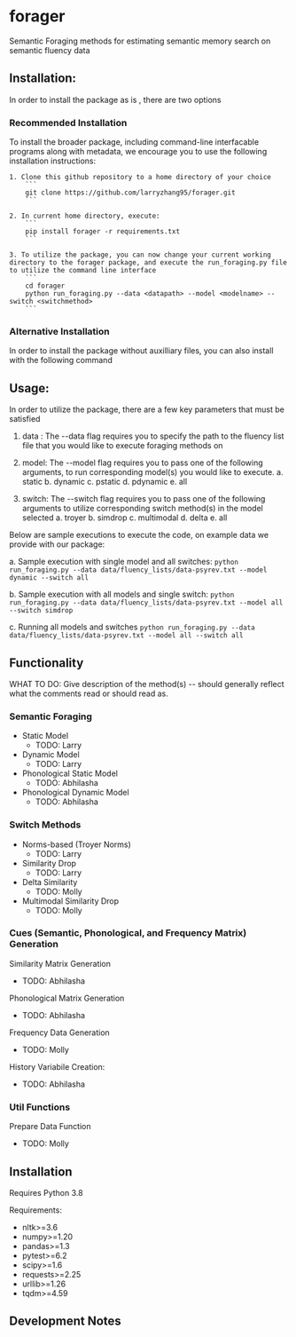 # forager

Semantic Foraging methods for estimating semantic memory search on semantic fluency data

## Installation:

In order to install the package as is , there are two options

### Recommended Installation 
To install the broader package, including command-line interfacable programs along with metadata, we encourage you to use the following installation instructions:

    1. Clone this github repository to a home directory of your choice
        ```
        git clone https://github.com/larryzhang95/forager.git
        ```

    2. In current home directory, execute:
        ```
        pip install forager -r requirements.txt
        ```

    3. To utilize the package, you can now change your current working directory to the forager package, and execute the run_foraging.py file to utilize the command line interface  
        ```
        cd forager
        python run_foraging.py --data <datapath> --model <modelname> --switch <switchmethod> 
        ```

### Alternative Installation
In order to install the package without auxilliary files, you can also install with the following command

## Usage: 
 
In order to utilize the package, there are a few key parameters that must be satisfied
1. data : The --data flag requires you to specify the path to the fluency list file that you would like to execute foraging methods on

2. model: The --model flag requires you to pass one of the following arguments, to run corresponding model(s) you would like to execute.
    a. static
    b. dynamic
    c. pstatic
    d. pdynamic
    e. all

3. switch: The --switch flag requires you to pass one of the following arguments to utilize corresponding switch method(s) in the model selected
    a. troyer
    b. simdrop
    c. multimodal
    d. delta
    e. all

Below are sample executions to execute the code, on example data we provide with our package:

a.  Sample execution with single model and all switches:
    ```
    python run_foraging.py --data data/fluency_lists/data-psyrev.txt --model dynamic --switch all
    ```

b. Sample execution with all models and single switch:
    ```
    python run_foraging.py --data data/fluency_lists/data-psyrev.txt --model all --switch simdrop
    ```

c.	Running all models and switches
    ```
    python run_foraging.py --data data/fluency_lists/data-psyrev.txt --model all --switch all
    ```

## Functionality

WHAT TO DO: Give description of the method(s) -- should generally reflect what the comments read or should read as. 

### Semantic Foraging
- Static Model 
    - TODO: Larry
- Dynamic Model
    - TODO: Larry
- Phonological Static Model
    - TODO: Abhilasha
- Phonological Dynamic Model
    - TODO: Abhilasha 

### Switch Methods
- Norms-based (Troyer Norms)
    - TODO: Larry
- Similarity Drop
    - TODO: Larry
- Delta Similarity
    - TODO: Molly 
- Multimodal Similarity Drop
    - TODO: Molly

### Cues (Semantic, Phonological, and Frequency Matrix) Generation
Similarity Matrix Generation
- TODO: Abhilasha

Phonological Matrix Generation
- TODO: Abhilasha

Frequency Data Generation
- TODO: Molly

History Variabile Creation:
- TODO: Abhilasha 

### Util Functions
Prepare Data Function
- TODO: Molly 


## Installation
Requires Python 3.8 

Requirements:
- nltk>=3.6
- numpy>=1.20
- pandas>=1.3
- pytest>=6.2
- scipy>=1.6
- requests>=2.25
- urllib>=1.26
- tqdm>=4.59

## Development Notes

